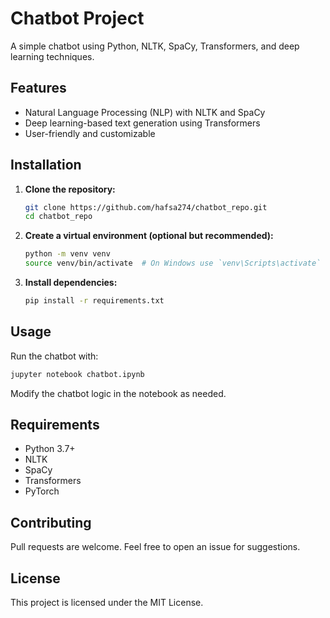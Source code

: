 # Chatbot Project

A simple chatbot using Python, NLTK, SpaCy, Transformers, and deep learning techniques.

## Features
- Natural Language Processing (NLP) with NLTK and SpaCy
- Deep learning-based text generation using Transformers
- User-friendly and customizable

## Installation

1. **Clone the repository:**
   ```bash
   git clone https://github.com/hafsa274/chatbot_repo.git
   cd chatbot_repo
   ```
2. **Create a virtual environment (optional but recommended):**
   ```bash
   python -m venv venv
   source venv/bin/activate  # On Windows use `venv\Scripts\activate`
   ```
3. **Install dependencies:**
   ```bash
   pip install -r requirements.txt
   ```

## Usage

Run the chatbot with:
```bash
jupyter notebook chatbot.ipynb
```

Modify the chatbot logic in the notebook as needed.

## Requirements
- Python 3.7+
- NLTK
- SpaCy
- Transformers
- PyTorch

## Contributing
Pull requests are welcome. Feel free to open an issue for suggestions.

## License
This project is licensed under the MIT License.


